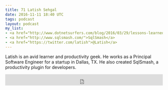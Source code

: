 ```yaml
---
title: 71 Latish Sehgal
date: 2016-11-11 18:40 UTC
tags: podcast
layout: podcast
my_list:
- <a href="http://www.dotnetsurfers.com/blog/2016/03/29/lessons-learned-and-random-thoughts-on-bootstrapping/">DotNetSurfers</a>
- <a href="http://www.sqlsmash.com/">SqlSmash</a>
- <a href="https://twitter.com/latish">@Latish</a>
---
```


Latish is an avid learner and productivity geek. He works as a Principal Software Engineer for a startup in Dallas, TX. He also created SqlSmash, a productivity plugin for developers.

<iframe frameborder='0' height='36px' scrolling='no' seamless src='https://simplecast.com/e/52848?style=light' width='100%'></iframe>
